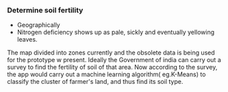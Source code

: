 ### Determine soil fertility

- Geographically 
- Nitrogen deficiency shows up as pale, sickly and eventually yellowing leaves.

The map divided into zones currently and the obsolete data is being used for the prototype w  present. 
Ideally the Government of india can carry out a survey to find the fertility of soil of that area. Now according to the survey, the app would carry out a machine learning algorithm( eg.K-Means) to classify the cluster of farmer's land, and thus find its soil type. 

